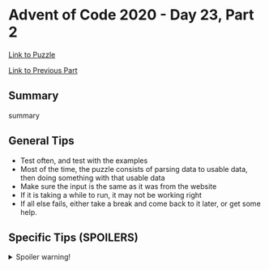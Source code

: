# Advent of Code 2020 - Day 23, Part 2

[Link to Puzzle](https://adventofcode.com/2020/day/23#part2)

[Link to Previous Part](https://github.com/CodingAP/unofficial-aoc-syllabus/blob/main/years/2020/day23/part1.md)

## Summary
summary

## General Tips
- Test often, and test with the examples
- Most of the time, the puzzle consists of parsing data to usable data, then doing something with that usable data
- Make sure the input is the same as it was from the website
- If it is taking a while to run, it may not be working right
- If all else fails, either take a break and come back to it later, or get some help.

## Specific Tips (SPOILERS)
<details> <summary>Spoiler warning!</summary>

specific tips

</details>